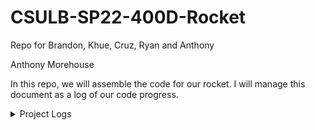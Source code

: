# CSULB-SP22-400D-Rocket
Repo for Brandon, Khue, Cruz, Ryan and Anthony

Anthony Morehouse

In this repo, we will assemble the code for our rocket. I will manage this document as a log of our code progress.

<details><summary>Project Logs</summary>
  <p>
  2/9/22

  - Repo created
  - Directories added
  </p>

